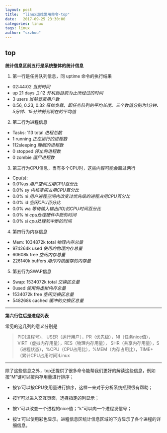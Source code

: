 ```yaml
---
layout: post
title:  "linux运维常用命令-top"
date:   2017-09-25 23:30:00
categories: linux
tags: linux
author: "sxzhou"
---
```


## top
**统计信息区前五行是系统整体的统计信息**

1. 第一行是任务队列信息，同 uptime 命令的执行结果
* 02:44:02  *当前时间*
* up 21 days  ,2:12  *开机到目前为止所经过的时间*
* 3 users  *当前登录用户数*
* 0.56, 0.23, 0.32  *系统负载，即任务队列的平均长度。三个数值分别为1分钟、5分钟、15分钟前到现在的平均值*

2. 第二行为进程信息
* Tasks:  113 total       *进程总数*
* 1 running                *正在运行的进程数*
* 112sleeping             *睡眠的进程数*
* 0 stopped               *停止的进程数*
* 0 zombie                 *僵尸进程数*

3. 第三行为CPU信息，当有多个CPU时，这些内容可能会超过两行
 * Cpu(s):
 * 0.0%us                      *用户空间占用CPU百分比*
 * 0.0% sy                     *内核空间占用CPU百分比*
 * 0.0% ni  *用户进程空间内改变过优先级的进程占用CPU百分比*
 * 0.0% id                      *空闲CPU百分比*
 * 0.0% wa             *等待输入输出(IO)的CPU时间百分比*
 * 0.0% hi                 *cpu处理硬件中断的时间*
 * 0.0% si                  *cpu处理软中断的时间*

4. 第四行为内存信息
 * Mem: 1034872k total          *物理内存总量*
 * 974264k used                    *使用的物理内存总量*
 * 60608k free                       *空闲内存总量*
 * 226140k buffers                *用作内核缓存的内存量*

 5. 第五行为SWAP信息
 * Swap: 1534072k total        *交换区总量*
 * 0used                       *使用的虚拟内存总量*
 * 1534072k free                   *空闲交换区总量*  
 * 548268k cached                 *缓冲的交换区总量*  
 
---
 **第六行往后是进程列表**

 常见的这几列的意义分别是
 >PID(进程号)， USER（运行用户），PR（优先级），NI（任务nice值），VIRT（虚拟内存用量），RES（物理内存用量）， SHR（共享内存用量），S（进程状态），%CPU（CPU占用比），%MEM（内存占用比），TIME+（累计CPU占用时间)Linux
 ---
 除了这些信息之外，top还提供了很多命令能帮我们更好的解读这些信息，例如按”M”键可以按内存用量进行排序；

 * 按‘p’可以按CPU使用量进行排序，这样一来对于分析系统瓶颈很有帮助；
 * 按‘f’可以进入交互页面，选择指定的列显示；

 * 按‘r’可以改变一个进程的nice值；”k”可以向一个进程发信号；

 * 按‘z’可以使用彩色显示。进程信息区统计信息区域的下方显示了各个进程的详细信息。
